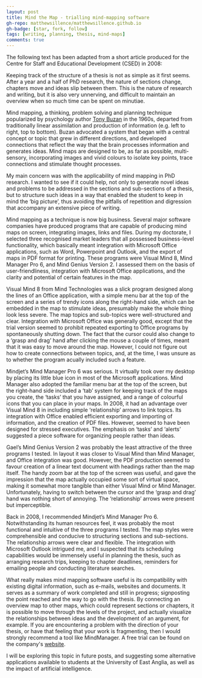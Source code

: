 ```yaml
---
layout: post
title: Mind the Map - trialling mind-mapping software
gh-repo: matthewsillence/matthewsillence.github.io
gh-badge: [star, fork, follow]
tags: [writing, planning, thesis, mind-maps]
comments: true
---
```


The following text has been adapted from a short article produced for the Centre for Staff and Educational Development (CSED) in 2008:

Keeping track of the structure of a thesis is not as simple as it first seems. After a year and a half of PhD research, the nature of sections change, chapters move and ideas slip between them. This is the nature of research and writing, but it is also very unnerving, and difficult to maintain an overview when so much time can be spent on minutiae.

Mind mapping, a thinking, problem solving and planning technique popularized by psychology author [Tony Buzan](https://en.wikipedia.org/wiki/Tony_Buzan) in the 1960s, departed from traditionally linear assimilation and production of information (e.g. left to right, top to bottom). Buzan advocated a system that began with a central concept or topic that grew in different directions, and developed connections that reflect the way that the brain processes information and generates ideas. Mind maps are designed to be, as far as possible, multi-sensory, incorporating images and vivid colours to isolate key points, trace connections and stimulate thought processes.

My main concern was with the applicability of mind mapping in PhD research. I wanted to see if it could help, not only to generate novel ideas and problems to be addressed in the sections and sub-sections of a thesis, but to structure such ideas in a way that enabled the student to keep in mind the ‘big picture’, thus avoiding the pitfalls of repetition and digression that accompany an extensive piece of writing.

Mind mapping as a technique is now big business. Several major software companies have produced programs that are capable of producing mind maps on screen, integrating images, links and files. During my doctorate, I selected three recognised market leaders that all possessed business-level functionality, which basically meant integration with Microsoft Office applications, such as Word, Powerpoint and Outlook, and the export of maps in PDF format for printing. These programs were Visual Mind 8, Mind Manager Pro 6, and Mind Genius Version 2. I assessed them on the basis of user-friendliness, integration with Microsoft Office applications, and the clarity and potential of certain features in the map.

Visual Mind 8 from Mind Technologies was a slick program designed along the lines of an Office application, with a simple menu bar at the top of the screen and a series of trendy icons along the right-hand side, which can be embedded in the map to stimulate ideas, presumably make the whole thing look less severe. The map topics and sub-topics were well-structured and clear. Integration with Microsoft Office was generally good, except that the trial version seemed to prohibit repeated exporting to Office programs by spontaneously shutting down. The fact that the cursor could also change to a ‘grasp and drag’ hand after clicking the mouse a couple of times, meant that it was easy to move around the map.  However, I could not figure out how to create connections between topics, and, at the time, I was unsure as to whether the program acually included such a feature.

Mindjet’s Mind Manager Pro 6 was serious. It virtually took over my desktop by placing its little blue icon in most of the Microsoft applications. Mind Manager also adopted the familiar menu bar at the top of the screen, but the right-hand side included a ‘tab’ system for keeping track of the maps you create, the ‘tasks’ that you have assigned, and a range of colourful icons that you can place in your maps. In 2008, it had an advantage over Visual Mind 8 in including simple ‘relationship’ arrows to link topics. Its integration with Office enabled efficient exporting and importing of information, and the creation of PDF files.  However, seemed to have been designed for stressed executives. The emphasis on ‘tasks’ and ‘alerts’ suggested a piece software for organizing people rather than ideas.

Gael’s Mind Genius Version 2 was probably the least attractive of the three programs I tested. In layout it was closer to Visual Mind than Mind Manager, and Office integration was good. However, the PDF production seemed to favour creation of a linear text document with headings rather than the map itself. The handy zoom bar at the top of the screen was useful, and gave the impression that the map actually occupied some sort of virtual space, making it somewhat more tangible than either Visual Mind or Mind Manager. Unfortunately, having to switch between the cursor and the ‘grasp and drag’ hand was nothing short of annoying. The ‘relationship’ arrows were present but imperceptible.

Back in 2008, I recommended Mindjet’s Mind Manager Pro 6. Notwithstanding its human resources feel, it was probably the most functional and intuitive of the three programs I tested. The map styles were comprehensible and conducive to structuring sections and sub-sections. The relationship arrows were clear and flexible. The integration with Microsoft Outlook intrigued me, and I suspected that its scheduling capabilities would be immensely useful in planning the thesis, such as arranging research trips, keeping to chapter deadlines, reminders for emailing people and conducting literature searches.  

What really makes mind mapping software useful is its compatibility with existing digital information, such as e-mails, websites and documents. It serves as a summary of work completed and still in progress; signposting the point reached and the way to go with the thesis. By connecting an overview map to other maps, which could represent sections or chapters, it is possible to move through the levels of the project, and actually visualize the relationships between ideas and the development of an argument, for example. If you are encountering a problem with the direction of your thesis, or have that feeling that your work is fragmenting, then I would strongly recommend a tool like MindManager. A free trial can be found on the company's [website](https://www.mindmanager.com).      

I will be exploring this topic in future posts, and suggesting some alternative applications available to students at the University of East Anglia, as well as the impact of artificial intelligence.
